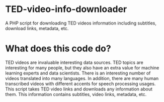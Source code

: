 # TED-video-info-downloader
A PHP script for downloading TED videos information including subtitles, download links, metadata, etc.

# What does this code do?
TED videos are invaluable interesting data sources. TED topics are interesting for many people, but they also have an extra value for machine learning experts and data scientists. There is an interesting number of videos translated into many languages. In addition, there are many human transcribed videos with different accents for speech processing usages.<br />
This script takes TED video links and downloads any information about them. This information contains subtitles, video links, metadata, etc.

